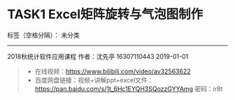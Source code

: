 ﻿# TASK1 Excel矩阵旋转与气泡图制作




标签（空格分隔）： 未分类

---
2018秋统计软件应用课程
作者：沈先亭 16307110443
2019-01-01
 

> - 在线视频：https://www.bilibili.com/video/av32563622
> - 百度网盘链接：视频+讲解ppt+excel文件：https://pan.baidu.com/s/1t_6Hc1EYQH3SQozzGYYAmg 密码：ir8t



